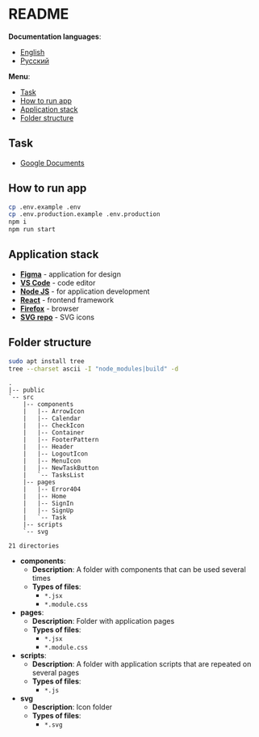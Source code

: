 # README

**Documentation languages**:

- [English](README.md)
- [Русский](README-ru.md)

**Menu**:

- [Task](#task)
- [How to run app](#how-to-run-app)
- [Application stack](#application-stack)
- [Folder structure](#folder-structure)

## Task

- [Google Documents](https://docs.google.com/document/d/1UQgKfPkB8C36dyDDmPU40rjSw3_fXEH8/edit)

## How to run app

```bash
cp .env.example .env
cp .env.production.example .env.production
npm i
npm run start
```

## Application stack

- **[Figma](https://www.figma.com/file/anNALPsTGG4iZa6IHQVJc7/Untitled?node-id=0%3A1)** -
  application for design
- **[VS Code](https://code.visualstudio.com/#alt-downloads)** - code editor
- **[Node JS](https://nodejs.org/en/)** - for application development
- **[React](https://reactjs.org/)** - frontend framework
- **[Firefox](https://www.mozilla.org/en-US/firefox/enterprise/)** - browser
- **[SVG repo](https://www.svgrepo.com/)** - SVG icons

## Folder structure

```bash
sudo apt install tree
tree --charset ascii -I "node_modules|build" -d
```

```
.
|-- public
`-- src
    |-- components
    |   |-- ArrowIcon
    |   |-- Calendar
    |   |-- CheckIcon
    |   |-- Container
    |   |-- FooterPattern
    |   |-- Header
    |   |-- LogoutIcon
    |   |-- MenuIcon
    |   |-- NewTaskButton
    |   `-- TasksList
    |-- pages
    |   |-- Error404
    |   |-- Home
    |   |-- SignIn
    |   |-- SignUp
    |   `-- Task
    |-- scripts
    `-- svg

21 directories
```

- **components**:
  - **Description**: A folder with components that can be used several times
  - **Types of files**:
    - `*.jsx`
    - `*.module.css`
- **pages**:
  - **Description**: Folder with application pages
  - **Types of files**:
    - `*.jsx`
    - `*.module.css`
- **scripts**:
  - **Description**: A folder with application scripts that are repeated on
    several pages
  - **Types of files**:
    - `*.js`
- **svg**
  - **Description**: Icon folder
  - **Types of files**:
    - `*.svg`
